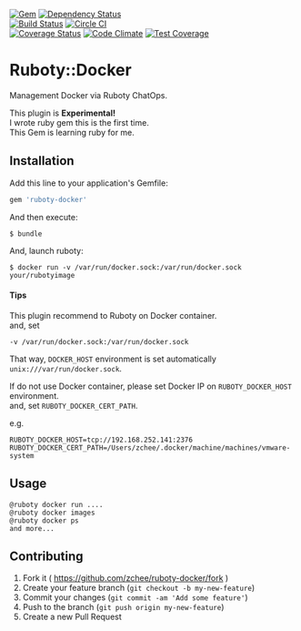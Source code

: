 [![Gem](https://img.shields.io/gem/v/ruboty-docker.svg?style=flat)]()  [![Dependency Status](https://gemnasium.com/zchee/ruboty-docker.svg)](https://gemnasium.com/zchee/ruboty-docker)  
[![Build Status](https://travis-ci.org/zchee/ruboty-docker.svg?branch=master)](https://travis-ci.org/zchee/ruboty-docker) 
[![Circle CI](https://circleci.com/gh/zchee/ruboty-docker.svg?style=svg)](https://circleci.com/gh/zchee/ruboty-docker)  
[![Coverage Status](https://coveralls.io/repos/zchee/ruboty-docker/badge.svg)](https://coveralls.io/r/zchee/ruboty-docker)
[![Code Climate](https://codeclimate.com/github/zchee/ruboty-docker/badges/gpa.svg)](https://codeclimate.com/github/zchee/ruboty-docker)
[![Test Coverage](https://codeclimate.com/github/zchee/ruboty-docker/badges/coverage.svg)](https://codeclimate.com/github/zchee/ruboty-docker/coverage)

# Ruboty::Docker

Management Docker via Ruboty ChatOps.  

This plugin is **Experimental!**  
I wrote ruby gem this is the first time.   
This Gem is learning ruby for me.

## Installation

Add this line to your application's Gemfile:

```ruby
gem 'ruboty-docker'
```

And then execute:

    $ bundle

And, launch ruboty:

```
$ docker run -v /var/run/docker.sock:/var/run/docker.sock your/rubotyimage
```

#### Tips
This plugin recommend to Ruboty on Docker container.  
and, set
   
    -v /var/run/docker.sock:/var/run/docker.sock
   
That way, `DOCKER_HOST` environment is set automatically `unix:///var/run/docker.sock`.  

If do not use Docker container, please set Docker IP on `RUBOTY_DOCKER_HOST` environment.  
and, set `RUBOTY_DOCKER_CERT_PATH`.

e.g.
```
RUBOTY_DOCKER_HOST=tcp://192.168.252.141:2376
RUBOTY_DOCKER_CERT_PATH=/Users/zchee/.docker/machine/machines/vmware-system
```

## Usage
```
@ruboty docker run ....
@ruboty docker images
@ruboty docker ps
and more...
```

## Contributing

1. Fork it ( https://github.com/zchee/ruboty-docker/fork )
2. Create your feature branch (`git checkout -b my-new-feature`)
3. Commit your changes (`git commit -am 'Add some feature'`)
4. Push to the branch (`git push origin my-new-feature`)
5. Create a new Pull Request
